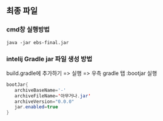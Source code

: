 ## 최종 파일
### cmd창 실행방법 
```
java -jar ebs-final.jar
```

### intelij Gradle jar 파일 생성 방법

build.gradle에 추가하기 => 실행 => 우측 gradle 탭 :bootjar 실행
```java
bootJar{
   archiveBaseName='-'
   archiveFileName='아무거나.jar'
   archiveVersion="0.0.0"
   jar.enabled=true
}
```
